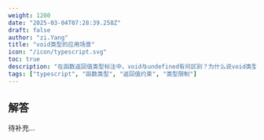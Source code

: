 ```yaml
---
weight: 1200
date: "2025-03-04T07:28:39.258Z"
draft: false
author: "zi.Yang"
title: "void类型的应用场景"
icon: "/icon/typescript.svg"
toc: true
description: "在函数返回值类型标注中，void与undefined有何区别？为什么说void类型变量只能赋予undefined（严格模式除外）？"
tags: ["typescript", "函数类型", "返回值约束", "类型限制"]
---
```


## 解答

待补充...
